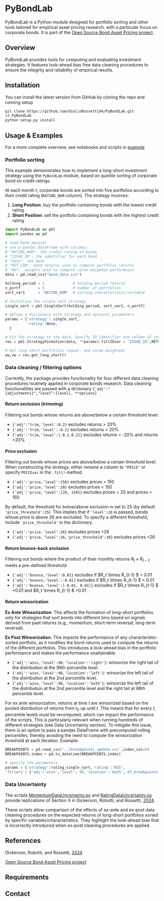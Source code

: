 # PyBondLab
PyBondLab is a Python module designed for portfolio sorting and other tools tailored for empirical asset pricing research, with a particular focus on corporate bonds. It is part of the [Open Source Bond Asset Pricing project](https://openbondassetpricing.com/).

## Overview
PyBondLab provides tools for computing and evaluating investment strategies. It features look-ahead bias free data cleaning procedures to ensure the integrity and reliability of empirical results.

## Installation

You can install the latest version from GitHub by cloning the repo and running setup

```bash
git clone https://github.com/GiulioRossetti94/PyBondLab.git
cd PyBondLab
python setup.py install
```

## Usage & Examples
For a more complete overview, see notebooks and scripts in [example](examples/)

### Portfolio sorting
This example demonstrates how to implement a long-short investment strategy using the `PyBondLab` module, based on quintile sorting of corporate bond on credit ratings.

At each month $t$, corporate bonds are sorted into five portfolios according to their credit rating (`RATING_NUM` column). 
The strategy involves:

1. **Long Position**: buy the portfolio containing bonds with the lowest credit rating
2. **Short Position**: sell the portfolio containing bonds with the highest credit rating

```python
import PyBondLab as pbl
import pandas as pd

# read bond dataset
# use a pandas DataFrame with columns:
# "RATING_NUM": the credit rating of bonds
# "ISSUE_ID": the identifier for each bond
# "date": the date
# "RET_L5M": bond returns used to compute portfolio returns
# "VW":  weights used to compute value-weighted performnace
data = pd.read_csv("bond_data.csv")

holding_period = 1             # holding period returns
n_portf        = 5             # number of portfolios
sort_var1      = 'RATING_NUM'  # sorting characteristic/variable

# Initialize the single sort strategy
single_sort = pbl.SingleSort(holding_period, sort_var1, n_portf)

# Define a dictionary with strategy and optional parameters
params = {'strategy': single_sort,
          'rating':None,
  }

# Fit the strategy to the data. Specify ID identifier and column of returns 
res = pbl.StrategyFormation(data, **params).fit(IDvar = "ISSUE_ID",RETvar = "RET_L5M")

# Get long-short portfolios (equal- and value-weighted)
ew,vw = res.get_long_short()
```
### Data cleaning / filtering options
Currently, the package provides functionality for four different data cleaning procedures routinely applied in corporate bonds research.
Data cleaning functionalities are passed with a dictionary `{'adj':"{adjustments}","level":{level}, **options}`

#### Return exclusion (trimming)
Filtering out bonds whose returns are above/below a certain threshold level:
- `{'adj':'trim,'level':0.2}` excludes returns > 20%
- `{'adj':'trim,'level':-0.2}` excludes returns < 20%
- `{'adj':'trim,'level':[-0.2,0.2]}` excludes returns < -20% and returns >20%

#### Price exclusion
Filtering out bonds whose prices are above/below a certain threshold level. When constructing the strategy, either rename a column to `"PRICE"` or specify `PRICEvar` in the `.fit()` method.

- `{'adj':'price,'level':150}` excludes prices > 150
- `{'adj':'price,'level':20}` excludes prices < 150
- `{'adj':'price,'level':[20, 150]}` excludes prices < 20 and prices > 150

By default, the threshold for below/above exclusion is set to 25 (by default `'price_threshold':25`).
This implies that if `'level':26` is passed, bonds whose price is above 26 are excluded. To specify a different threshold, include `'price_threshold'` in the dictionary.

- `{'adj':'price,'level':26}` excludes prices >26
- `{'adj':'price,'level':26,'price_threshold':30}` excludes prices <26

#### Return bounce-back exclusion
Filtering out bonds where the product of their monthly returns $R_t \times R_{t-1}$ meets a pre-defined threshold.

- `{'adj':'bounce,'level':0.01}` excludes if $R_t \times R_{t-1}   $ > 0.01
- `{'adj':'bounce,'level':-0.01}` excludes if $R_t \times R_{t-1}  $ < 0.01 
- `{'adj':'bounce,'level':[-0.01, 0.01]}` excludes if $R_t \times R_{t-1}  $ <0.01 and  $R_t \times R_{t-1}  $ >0.01

#### Return winsorization
**Ex Ante Winsorization**: This affects the formation of long-short portfolios only for strategies that sort bonds into different bins based on signals derived from past returns (e.g., momentum, short-term reversal, long-term reversal).

**Ex Post Winsorization**: This impacts the performance of any characteristic-sorted portfolio, as it modifies the bond returns used to compute the returns of the different portfolios. This introduces a look-ahead bias in the portfolio performance and makes the performance unattainable.

- `{'adj':'wins,'level':98,'location':'right'}`: winsorize the right tail of the distribution at the 98th percentile level.
- `{'adj':'wins,'level':98,'location':'left'}`: winsorize the left tail of the distribution at the 2nd percentile level.
- `{'adj':'wins,'level':98,'location':'both'}`: winsorize the left tail of the distribution at the 2nd percentile level and the right tail at 98th percentile level.

For ex ante winsorization, returns at time $t$ are winsorized based on the pooled distribution of returns from $t_0$ up until $t$. This means that for every $t$, percentile levels must be recomputed, which can impact the performance of the scripts. This is particularly relevant when running hundreds of different strategies (see Data Uncertainty section). To mitigate this issue, there is an option to pass a pandas DataFrame with precomputed rolling percentiles, thereby avoiding the need to compute the winsorization threshold at each iteration.
Example:
```python
BREAKPOINTS = pd.read_csv('../breakpoints_update.csv',index_col=0)
BREAKPOINTS.index = pd.to_datetime(BREAKPOINTS.index)

# specify the parameters 
params = {'strategy':rating_single_sort,'rating':'NIG',
'filters': {'adj':'wins','level': 98,'location':'both','df_breakpoints':BREAKPOINTS}}

```
### Data Uncertainty
The scripts [MomentumDataUncertainty.py](examples/MomentumDataUncertainty.py) and [RatingDataUncertainty.py](examples/MomentumDataUncertainty.py) provide replications of Section X in Dickerson, Robotti, and Rossetti, [2024](https://papers.ssrn.com/sol3/papers.cfm?abstract_id=4575879).

These scripts allow comparison of the effects of ex-ante and ex-post data cleaning procedures on the expected returns of long-short portfolios sorted by specific variables/characteristics. They highlight the look-ahead bias that is incorrectly introduced when ex-post cleaning procedures are applied.



## References
Dickerson, Robotti, and Rossetti, [2024](https://papers.ssrn.com/sol3/papers.cfm?abstract_id=4575879)

[Open Source Bond Asset Pricing project](https://openbondassetpricing.com/)

## Requirements

## Contact
